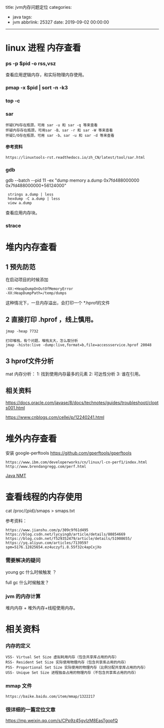 title: jvm内存问题定位
categories:
  - java
tags:
  - jvm
abbrlink: 25327
date: 2019-09-02 00:00:00
---
# linux 进程 内存查看

### ps -p $pid -o rss,vsz
查看应用逻辑内存，和实际物理内存使用。
### pmap -x $pid  | sort -n -k3
### 

### top -c

### sar 
```
怀疑CPU存在瓶颈，可用 sar -u 和 sar -q 等来查看
怀疑内存存在瓶颈，可用sar -B、sar -r 和 sar -W 等来查看
怀疑I/O存在瓶颈，可用 sar -b、sar -u 和 sar -d 等来查看
```
#### 参考资料
```
https://linuxtools-rst.readthedocs.io/zh_CN/latest/tool/sar.html
```
### gdb 
gdb --batch --pid 11 -ex "dump memory a.dump 0x7fd488000000 0x7fd488000000+56124000"
```
 strings a.dump | less
 hexdump -C a.dump | less
 view a.dump
```
查看应用内存块。
### strace 

# 堆内内存查看

## 1 预先防范
在启动项目的时候添加

```
-XX:+HeapDumpOnOutOfMemoryError 
-XX:HeapDumpPath=/temp/dumps 
```
这种情况下，一旦内存溢出，会打印一个 *.hprof的文件

## 2 直接打印 .hprof ，线上慎用。
```
jmap -heap 7732

打印堆栈，有个问题，堆栈太大，怎么取分析
jmap -histo:live -dump:live,format=b,file=accessservice.hprof 20048
```

## 3 hprof文件分析

mat 内存分析：
   1: 找到使用内存最多的元素
   2: 可达性分析
   3: 谁在引用。

## 相关资料

https://docs.oracle.com/javase/8/docs/technotes/guides/troubleshoot/clopts001.html

https://www.cnblogs.com/cellei/p/12240241.html


# 堆外内存查看

安装 google-perftools
https://github.com/gperftools/gperftools
```
https://www.ibm.com/developerworks/cn/linux/l-cn-perf1/index.html
http://www.brendangregg.com/perf.html
```
 [ Java NMT ](https://docs.oracle.com/javase/8/docs/technotes/guides/vm/nmt-8.html?spm=a2c4e.10696291.0.0.56c519a4R0MXdK)

# 查看线程的内存使用
cat /proc/{pid}/smaps > smaps.txt

参考资料：
```
https://www.jianshu.com/p/309c9f61d495
https://blog.csdn.net/lycyingO/article/details/80854669
https://blog.csdn.net/f529352479/article/details/51908655/ 
https://yq.aliyun.com/articles/713959?spm=5176.12825654.ez4uczyfi.8.55f32c4apCxjXo
```
### 需要解决的疑问

young gc 什么时候触发 ？

full gc 什么时候触发？

### jvm 的内存计算

堆内内存 + 堆外内存+线程使用内存。

# 相关资料
### 内存的定义
```
VSS- Virtual Set Size 虚拟耗用内存（包含共享库占用的内存）
RSS- Resident Set Size 实际使用物理内存（包含共享库占用的内存）
PSS- Proportional Set Size 实际使用的物理内存（比例分配共享库占用的内存）
USS- Unique Set Size 进程独自占用的物理内存（不包含共享库占用的内存）
```
### mmap 文件
```
https://baike.baidu.com/item/mmap/1322217
```

### 很详细的一篇定位文章
https://mp.weixin.qq.com/s/CPp9z45gvIzM8EasTgopfQ